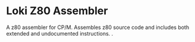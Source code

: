 # Loki Z80 Assembler
 A z80 assembler for CP/M. Assembles z80 source code and includes both extended and undocumented instructions. . 
